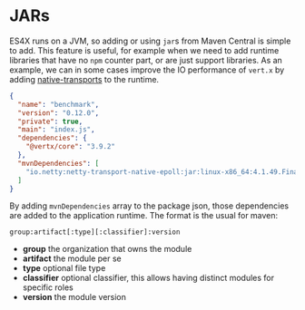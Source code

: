 # JARs

ES4X runs on a JVM, so adding or using `jar`s from Maven Central is simple to add. This feature is useful, for example
when we need to add runtime libraries that have no `npm` counter part, or are just support libraries. As an example,
we can in some cases improve the IO performance of `vert.x` by adding
[native-transports](https://netty.io/wiki/native-transports.html) to the runtime.

```json
{
  "name": "benchmark",
  "version": "0.12.0",
  "private": true,
  "main": "index.js",
  "dependencies": {
    "@vertx/core": "3.9.2"
  },
  "mvnDependencies": [
    "io.netty:netty-transport-native-epoll:jar:linux-x86_64:4.1.49.Final"
  ]
}
```

By adding `mvnDependencies` array to the package json, those dependencies are added to the application runtime. The
format is the usual for maven:

```
group:artifact[:type][:classifier]:version
```

* **group** the organization that owns the module
* **artifact** the module per se
* **type** optional file type
* **classifier** optional classifier, this allows having distinct modules for specific roles
* **version** the module version




